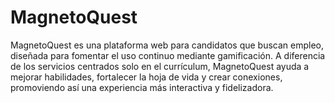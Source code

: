 # MagnetoQuest
MagnetoQuest es una plataforma web para candidatos que buscan empleo, diseñada para fomentar el uso continuo mediante gamificación. A diferencia de los servicios centrados solo en el currículum, MagnetoQuest ayuda a mejorar habilidades, fortalecer la hoja de vida y crear conexiones, promoviendo así una experiencia más interactiva y fidelizadora.
